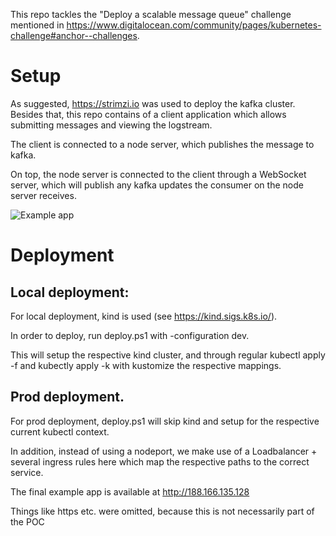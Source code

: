This repo tackles the "Deploy a scalable message queue" challenge mentioned in https://www.digitalocean.com/community/pages/kubernetes-challenge#anchor--challenges.

# Setup

As suggested, https://strimzi.io was used to deploy the kafka cluster. Besides that, this repo contains of a client application which allows submitting messages and viewing the logstream.

The client is connected to a node server, which publishes the message to kafka.

On top, the node server is connected to the client through a WebSocket server, which will publish any kafka updates the consumer on the node server receives.

![Example app](https://i.imgur.com/jrKzodh.png)

# Deployment

## Local deployment:

For local deployment, kind is used (see https://kind.sigs.k8s.io/).

In order to deploy, run deploy.ps1 with -configuration dev.

This will setup the respective kind cluster, and through regular kubectl apply -f and kubectly apply -k with kustomize the respective mappings.

## Prod deployment.

For prod deployment, deploy.ps1 will skip kind and setup for the respective current kubectl context.

In addition, instead of using a nodeport, we make use of a Loadbalancer + several ingress rules here which map the respective paths to the correct service.

The final example app is available at http://188.166.135.128

Things like https etc. were omitted, because this is not necessarily part of the POC
